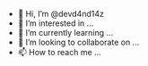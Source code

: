 - 👋 Hi, I’m @devd4nd14z
- 👀 I’m interested in ...
- 🌱 I’m currently learning ...
- 💞️ I’m looking to collaborate on ...
- 📫 How to reach me ...

<!---
devd4nd14z/devd4nd14z is a ✨ special ✨ repository because its `README.md` (this file) appears on your GitHub profile.
You can click the Preview link to take a look at your changes.
--->
